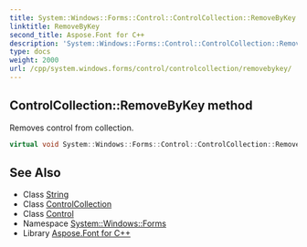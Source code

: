 ```yaml
---
title: System::Windows::Forms::Control::ControlCollection::RemoveByKey method
linktitle: RemoveByKey
second_title: Aspose.Font for C++
description: 'System::Windows::Forms::Control::ControlCollection::RemoveByKey method. Removes control from collection in C++.'
type: docs
weight: 2000
url: /cpp/system.windows.forms/control/controlcollection/removebykey/
---
```

## ControlCollection::RemoveByKey method


Removes control from collection.

```cpp
virtual void System::Windows::Forms::Control::ControlCollection::RemoveByKey(System::String key)
```

## See Also

* Class [String](../../../../system/string/)
* Class [ControlCollection](../)
* Class [Control](../../)
* Namespace [System::Windows::Forms](../../../)
* Library [Aspose.Font for C++](../../../../)
